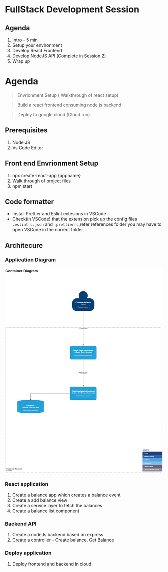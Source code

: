 # FullStack Development Session
## Agenda

1. Intro - 5 min
2. Setup your environment
3. Develop React Frontend
4. Develop NodeJS API (Complete in Session 2)
5. Wrap up


# Agenda
> Envrionment Setup ( Walkthrough of react setup)

> Build a react frontend consuming node js backend

> Deploy to google cloud (Cloud run)

## Prerequisites

1) Node JS
2) Vs Code Editor

## Front end Envrionment Setup
1) npx create-react-app {appname}
2) Walk through of project files
3) npm start

## Code formatter
* Install Prettier and Eslint extesions in VSCode
* Check(in VSCode) that the extension pick up the config files `.eslintrc.json` and `.prettierrc`,refer references folder you may have to open VSCode in the correct folder.


## Architecure

### Application Diagram

<p align="center">
<img src="Balance.drawio.png"/>
</p>

### React application

1) Create a balance app which creates a balance event
2) Create a add balance view
3) Create a service layer to fetch the balances
4) Create a balance list component

### Backend API
1) Create a nodeJs backend based on express
2) Create a controller - Create balance, Get Balance


### Deploy application

1) Deploy frontend and backend in cloud
